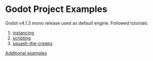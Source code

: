# Godot Project Examples

Godot v4.1.3 mono release used as default engine.
Followed tutorials:

1. [instancing](https://docs.godotengine.org/en/latest/getting_started/step_by_step/instancing.html)
2. [scripting](https://docs.godotengine.org/en/latest/getting_started/step_by_step/scripting_languages.html)
3. [squash-the-creeps](https://docs.godotengine.org/en/stable/getting_started/first_3d_game/01.game_setup.html)

[Additional examples](https://github.com/godotengine/godot-demo-projects)
